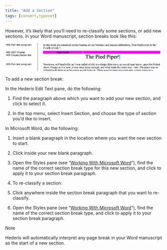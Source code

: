 ```yaml
---
title: "Add a Section"
tags: [convert,typeset]
---
```

 
<html><body><section data-type="chapter" class="hsecchapter" data-hederis-type="hsecchapter" id="add-a-section" data-pi-attrs="id: add-a-section; data-tags: convert,typeset;" role="doc-chapter" data-tags="convert,typeset" data-author-name=" " data-book-title=" " title="Add a Section"><p class="hblkp" data-hederis-type="hblkp" id="pADouWw4H">However, it&#8217;s likely that you&#8217;ll need to re-classify some sections, or add new sections. In your Word manuscript, section breaks look like this:</p><img data-hederis-type="hblkimg" class="hblkimg" id="pl6CrJGxy" src="/images/sectbr.png" data-img-src="/images/sectbr.png"/><p class="hblkp" data-hederis-type="hblkp" id="pOn6LSiJ1">To add a new section break:</p><p class="hblkp" data-hederis-type="hblkp" id="pQsXaczI8">In the Hederis Edit Text pane, do the following:</p><ol class="hwprnumlist" data-hederis-type="hwprnumlist" id="pST5qyyHi"><li class="hblkoli" data-hederis-type="hblkoli" id="li7TwqiqDx"><p class="hblkoli" data-hederis-type="hblklip" id="pApnwguob">Find the paragraph above which you want to add your new section, and click to select it.</p></li><li class="hblkoli" data-hederis-type="hblkoli" id="libWqwszBB"><p class="hblkoli" data-hederis-type="hblklip" id="pM1hz4wEc">In the top menu, select Insert Section, and choose the type of section you&#8217;d like to insert.</p></li></ol><p class="hblkp" data-hederis-type="hblkp" id="pohSvpFKw">In Microsoft Word, do the following:</p><ol class="hwprnumlist" data-hederis-type="hwprnumlist" id="pkNy9BovY"><li class="hblkoli" data-hederis-type="hblkoli" id="li2GUKPziL"><p class="hblkoli" data-hederis-type="hblklip" id="pzsZpu1Fg">Insert a blank paragraph in the location where you want the new section to start.</p></li><li class="hblkoli" data-hederis-type="hblkoli" id="liGMCXKXNt"><p class="hblkoli" data-hederis-type="hblklip" id="pH2XBvC65">Click inside your new blank paragraph.</p></li><li class="hblkoli" data-hederis-type="hblkoli" id="livMohCH1i"><p class="hblkoli" data-hederis-type="hblklip" id="pQWUHbglS">Open the Styles pane (see &#8220;<a href="{% link _docs/fine-tune-styles.md %}" class="hspana" data-hederis-type="hspana" id="p8vvBQOsB">Working With Microsoft Word</a>&#8221;), find the name of the correct section break type for this new section, and click to apply it to your section break paragraph.</p></li><li class="hblkoli" data-hederis-type="hblkoli" id="liBbqMcFm4"><p class="hblkoli" data-hederis-type="hblklip" id="pZA4yIOYZ">To re-classify a section:</p></li><li class="hblkoli" data-hederis-type="hblkoli" id="likkict1nu"><p class="hblkoli" data-hederis-type="hblklip" id="pbUXDEoAG">Click anywhere inside the section break paragraph that you want to re-classify.</p></li><li class="hblkoli" data-hederis-type="hblkoli" id="liADNSFZlZ"><p class="hblkoli" data-hederis-type="hblklip" id="pqYXJKyEu">Open the Styles pane (see &#8220;<a href="{% link _docs/fine-tune-styles.md %}" class="hspana" data-hederis-type="hspana" id="p2UBhuZ20">Working With Microsoft Word</a>&#8221;), find the name of the correct section break type, and click to apply it to your section break paragraph.</p></li></ol><div class="hwprbox box" data-hederis-type="hwprbox" id="ppESmHo1b" data-type="sidebar"><p class="hblktype" data-hederis-type="hblktype" id="pgfjh5H3P">Note</p><p class="hblkp" data-hederis-type="hblkp" id="pT8zZJq4z">Hederis will automatically interpret any page break in your Word manuscript as the start of a new section.</p></div></section></body></html>
